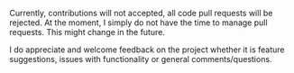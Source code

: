 
Currently, contributions will not accepted, all code pull requests will be rejected. At the moment, I simply do not have the time to manage pull requests.  This might change in the future.

I do appreciate and welcome feedback on the project whether it is feature suggestions, issues with functionality or general comments/questions.
